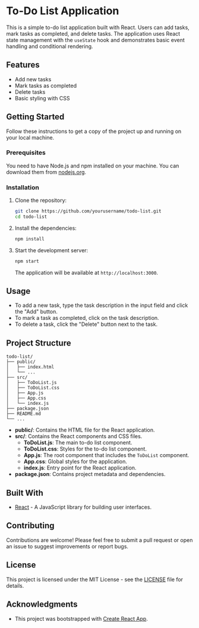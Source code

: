 # To-Do List Application

This is a simple to-do list application built with React. Users can add tasks, mark tasks as completed, and delete tasks. The application uses React state management with the `useState` hook and demonstrates basic event handling and conditional rendering.

## Features

- Add new tasks
- Mark tasks as completed
- Delete tasks
- Basic styling with CSS

## Getting Started

Follow these instructions to get a copy of the project up and running on your local machine.

### Prerequisites

You need to have Node.js and npm installed on your machine. You can download them from [nodejs.org](https://nodejs.org/).

### Installation

1. Clone the repository:

   ```bash
   git clone https://github.com/yourusername/todo-list.git
   cd todo-list
   ```

2. Install the dependencies:

   ```bash
   npm install
   ```

3. Start the development server:

   ```bash
   npm start
   ```

   The application will be available at `http://localhost:3000`.

## Usage

- To add a new task, type the task description in the input field and click the "Add" button.
- To mark a task as completed, click on the task description.
- To delete a task, click the "Delete" button next to the task.

## Project Structure

```
todo-list/
├── public/
│   ├── index.html
│   └── ...
├── src/
│   ├── ToDoList.js
│   ├── ToDoList.css
│   ├── App.js
│   ├── App.css
│   └── index.js
├── package.json
├── README.md
└── ...
```

- **public/**: Contains the HTML file for the React application.
- **src/**: Contains the React components and CSS files.
  - **ToDoList.js**: The main to-do list component.
  - **ToDoList.css**: Styles for the to-do list component.
  - **App.js**: The root component that includes the `ToDoList` component.
  - **App.css**: Global styles for the application.
  - **index.js**: Entry point for the React application.
- **package.json**: Contains project metadata and dependencies.

## Built With

- [React](https://reactjs.org/) - A JavaScript library for building user interfaces.

## Contributing

Contributions are welcome! Please feel free to submit a pull request or open an issue to suggest improvements or report bugs.

## License

This project is licensed under the MIT License - see the [LICENSE](LICENSE) file for details.

## Acknowledgments

- This project was bootstrapped with [Create React App](https://github.com/facebook/create-react-app).

